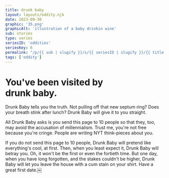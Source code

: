 ```yaml
---
title: drunk baby
layout: layouts/oddity.njk
date: 2023-09-30
graphic: '35.png'
graphicAlt: 'illustration of a baby drinkin wine'
sub: stories
type: series
seriesID: 'oddities'
seriesKey: 6
permalink: "/p/{{ sub | slugify }}/s/{{ seriesID | slugify }}/{{ title | slugify }}/"
tags: ['oddity']
---
```


<h1 class="display secondary">
You've been visited by <br><span class="text-span">drunk baby.</span>
</h1>

Drunk Baby tells you the truth. Not pulling off that new septum ring? Does your breath stink after lunch? Drunk Baby will give it to you straight.

All Drunk Baby asks is you send this page to 10 people so that they, too, may avoid the accusation of millennialism. Trust me, you're not free because you're cringe. People are writing NYT think-pieces about you.

If you do not send this page to 10 people, Drunk Baby will pretend like everything's cool, at first. Then, when you least expect it, Drunk Baby will betray you. Oh, it won't be the first or even the fortieth time. But one day, when you have long forgotten, and the stakes couldn't be higher, Drunk Baby will let you leave the house with a cum stain on your shirt. Have a great first date.￼